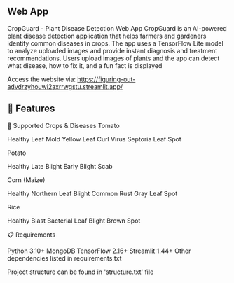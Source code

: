 ## Web App
CropGuard - Plant Disease Detection Web App
CropGuard is an AI-powered plant disease detection application that helps farmers and gardeners identify common diseases in crops. The app uses a TensorFlow Lite model to analyze uploaded images and provide instant diagnosis and treatment recommendations.
Users upload images of plants and the app can detect what disease, how to fix it, and a fun fact is displayed

Access the website via: https://figuring-out-advdrzyhouwi2axrrwgstu.streamlit.app/ 


## 🌟 Features

🌱 Supported Crops & Diseases
Tomato

Healthy
Leaf Mold
Yellow Leaf Curl Virus
Septoria Leaf Spot

Potato

Healthy
Late Blight
Early Blight
Scab

Corn (Maize)

Healthy
Northern Leaf Blight
Common Rust
Gray Leaf Spot

Rice

Healthy
Blast
Bacterial Leaf Blight
Brown Spot

📋 Requirements

Python 3.10+
MongoDB
TensorFlow 2.16+
Streamlit 1.44+
Other dependencies listed in requirements.txt

Project structure can be found in 'structure.txt' file
